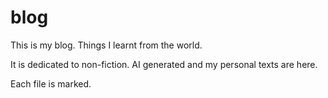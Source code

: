 # blog
This is my blog. Things I learnt from the world. 

It is dedicated to non-fiction. AI generated and my personal texts are here. 

Each file is marked.